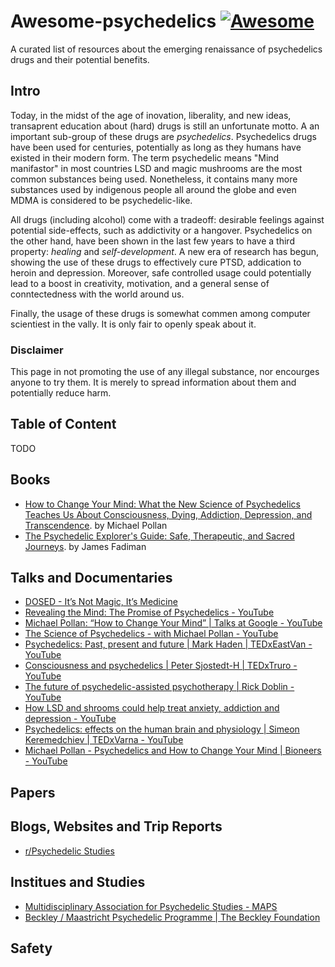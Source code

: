 # Awesome-psychedelics [![Awesome](https://cdn.rawgit.com/sindresorhus/awesome/d7305f38d29fed78fa85652e3a63e154dd8e8829/media/badge.svg)](https://github.com/sindresorhus/awesome)

A curated list of resources about the emerging renaissance of psychedelics drugs and their potential benefits.

## Intro 

Today, in the midst of the age of inovation, liberality, and new ideas, transaprent education about (hard) drugs is still an unfortunate motto. A an important sub-group of these drugs are _psychedelics_. Psychedelics drugs have been used for centuries, potentially as long as they humans have existed in their modern form. The term psychedelic means "Mind manifastor" in most countries LSD and magic mushrooms are the most common substances being used. Nonetheless, it contains many more substances used by indigenous people all around the globe and even MDMA is considered to be psychedelic-like. 

All drugs (including alcohol) come with a tradeoff: desirable feelings against potential side-effects, such as addictivity or a hangover. Psychedelics on the other hand, have been shown in the last few years to have a third property: _healing_ and _self-development_. A new era of research has begun, showing the use of these drugs to effectively cure PTSD, addication to heroin and depression. Moreover, safe controlled usage could potentially lead to a boost in creativity, motivation, and a general sense of conntectedness with the world around us.

Finally, the usage of these drugs is somewhat commen among computer scientiest in the vally. It is only fair to openly speak about it. 

### Disclaimer 

This page in not promoting the use of any illegal substance, nor encourges anyone to try them. It is merely to spread information about them and potentially reduce harm. 

## Table of Content 

TODO 

## Books 

- [How to Change Your Mind: What the New Science of Psychedelics Teaches Us About Consciousness, Dying, Addiction, Depression, and Transcendence](https://www.goodreads.com/book/show/36613747-how-to-change-your-mind). by Michael Pollan
- [The Psychedelic Explorer's Guide: Safe, Therapeutic, and Sacred Journeys](https://www.goodreads.com/book/show/9721527-the-psychedelic-explorer-s-guide). by James Fadiman


## Talks and Documentaries

- [DOSED - It’s Not Magic, It’s Medicine](https://www.dosedmovie.com/)
- [Revealing the Mind: The Promise of Psychedelics - YouTube](https://www.youtube.com/watch?v=Fi66wFfOC-4)
- [Michael Pollan: “How to Change Your Mind” | Talks at Google - YouTube](https://www.youtube.com/watch?v=KuhmZSFvhL0)
- [The Science of Psychedelics - with Michael Pollan - YouTube](https://www.youtube.com/watch?v=LcAj1oxMT9U)
- [Psychedelics: Past, present and future | Mark Haden | TEDxEastVan - YouTube](https://www.youtube.com/watch?v=JI1dwVsPw2E)
- [Consciousness and psychedelics | Peter Sjostedt-H | TEDxTruro - YouTube](https://www.youtube.com/watch?v=tV8PSevhd_M)
- [The future of psychedelic-assisted psychotherapy | Rick Doblin - YouTube](https://www.youtube.com/watch?v=Q9XD8yRPxc8)
- [How LSD and shrooms could help treat anxiety, addiction and depression - YouTube](https://www.youtube.com/watch?v=b5i0aY_rUZU)
- [Psychedelics: effects on the human brain and physiology | Simeon Keremedchiev | TEDxVarna - YouTube](https://www.youtube.com/watch?v=FyAgx_tzh80&t=674s)
- [Michael Pollan - Psychedelics and How to Change Your Mind | Bioneers - YouTube](https://www.youtube.com/watch?v=5DrM90dg5t4&t=43s)


## Papers 

## Blogs, Websites and Trip Reports

- [r/Psychedelic Studies](https://www.reddit.com/r/PsychedelicStudies/)

## Institues and Studies 

- [Multidisciplinary Association for Psychedelic Studies - MAPS](https://maps.org/)
- [Beckley / Maastricht Psychedelic Programme | The Beckley Foundation](https://beckleyfoundation.org/science/collaborations/maastricht-university-netherlands/)


## Safety 
